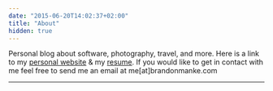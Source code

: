 ```yaml
---
date: "2015-06-20T14:02:37+02:00"
title: "About"
hidden: true
---
```


Personal blog about software, photography, travel, and more. Here is a link to my [personal website](https://brandonmanke.com/) & my [resume](https://brandonmanke.com/resume.pdf). If you would like to get in contact with me feel free to send me an email at me[at]brandonmanke.com

***

